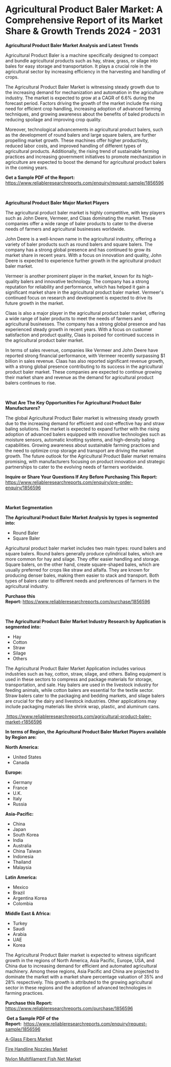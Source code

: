 <p><h1>Agricultural Product Baler Market: A Comprehensive Report of its Market Share & Growth Trends 2024 - 2031</h1></p><p><strong>Agricultural Product Baler Market Analysis and Latest Trends</strong></p>
<p><p>Agricultural Product Baler is a machine specifically designed to compact and bundle agricultural products such as hay, straw, grass, or silage into bales for easy storage and transportation. It plays a crucial role in the agricultural sector by increasing efficiency in the harvesting and handling of crops.</p><p>The Agricultural Product Baler Market is witnessing steady growth due to the increasing demand for mechanization and automation in the agriculture industry. The market is expected to grow at a CAGR of 6.6% during the forecast period. Factors driving the growth of the market include the rising need for efficient crop handling, increasing adoption of advanced farming techniques, and growing awareness about the benefits of baled products in reducing spoilage and improving crop quality.</p><p>Moreover, technological advancements in agricultural product balers, such as the development of round balers and large square balers, are further propelling market growth. These machines offer higher productivity, reduced labor costs, and improved handling of different types of agricultural products. Additionally, the rising trend of sustainable farming practices and increasing government initiatives to promote mechanization in agriculture are expected to boost the demand for agricultural product balers in the coming years.</p></p>
<p><strong>Get a Sample PDF of the Report:&nbsp;</strong> <a href="https://www.reliableresearchreports.com/enquiry/request-sample/1856596">https://www.reliableresearchreports.com/enquiry/request-sample/1856596</a></p>
<p>&nbsp;</p>
<p><strong>Agricultural Product Baler Major Market Players</strong></p>
<p><p>The agricultural product baler market is highly competitive, with key players such as John Deere, Vermeer, and Claas dominating the market. These companies offer a wide range of baler products to cater to the diverse needs of farmers and agricultural businesses worldwide.</p><p>John Deere is a well-known name in the agricultural industry, offering a variety of baler products such as round balers and square balers. The company has a strong global presence and has continued to grow its market share in recent years. With a focus on innovation and quality, John Deere is expected to experience further growth in the agricultural product baler market.</p><p>Vermeer is another prominent player in the market, known for its high-quality balers and innovative technology. The company has a strong reputation for reliability and performance, which has helped it gain a significant market share in the agricultural product baler market. Vermeer's continued focus on research and development is expected to drive its future growth in the market.</p><p>Claas is also a major player in the agricultural product baler market, offering a wide range of baler products to meet the needs of farmers and agricultural businesses. The company has a strong global presence and has experienced steady growth in recent years. With a focus on customer satisfaction and product quality, Claas is poised for continued success in the agricultural product baler market.</p><p>In terms of sales revenue, companies like Vermeer and John Deere have reported strong financial performance, with Vermeer recently surpassing $1 billion in sales revenue. Claas has also reported significant revenue growth, with a strong global presence contributing to its success in the agricultural product baler market. These companies are expected to continue growing their market share and revenue as the demand for agricultural product balers continues to rise.</p></p>
<p>&nbsp;</p>
<p><strong>What Are The Key Opportunities For Agricultural Product Baler Manufacturers?</strong></p>
<p><p>The global Agricultural Product Baler market is witnessing steady growth due to the increasing demand for efficient and cost-effective hay and straw baling solutions. The market is expected to expand further with the rising adoption of advanced balers equipped with innovative technologies such as moisture sensors, automatic knotting systems, and high-density baling capabilities. Growing awareness about sustainable farming practices and the need to optimize crop storage and transport are driving the market growth. The future outlook for the Agricultural Product Baler market remains promising, with manufacturers focusing on product innovation and strategic partnerships to cater to the evolving needs of farmers worldwide.</p></p>
<p><strong>Inquire or Share Your Questions If Any Before Purchasing This Report:</strong> <a href="https://www.reliableresearchreports.com/enquiry/pre-order-enquiry/1856596">https://www.reliableresearchreports.com/enquiry/pre-order-enquiry/1856596</a></p>
<p>&nbsp;</p>
<p><strong>Market Segmentation</strong></p>
<p><strong>The Agricultural Product Baler Market Analysis by types is segmented into:</strong></p>
<p><ul><li>Round Baler</li><li>Square Baler</li></ul></p>
<p><p>Agricultural product baler market includes two main types: round balers and square balers. Round balers generally produce cylindrical bales, which are more common for hay and silage. They offer easier handling and storage. Square balers, on the other hand, create square-shaped bales, which are usually preferred for crops like straw and alfalfa. They are known for producing denser bales, making them easier to stack and transport. Both types of balers cater to different needs and preferences of farmers in the agricultural industry.</p></p>
<p><strong>Purchase this Report:&nbsp;</strong><a href="https://www.reliableresearchreports.com/purchase/1856596">https://www.reliableresearchreports.com/purchase/1856596</a></p>
<p>&nbsp;</p>
<p><strong>The Agricultural Product Baler Market Industry Research by Application is segmented into:</strong></p>
<p><ul><li>Hay</li><li>Cotton</li><li>Straw</li><li>Silage</li><li>Others</li></ul></p>
<p><p>The Agricultural Product Baler Market Application includes various industries such as hay, cotton, straw, silage, and others. Baling equipment is used in these sectors to compress and package materials for storage, transportation, and sale. Hay balers are used in the livestock industry for feeding animals, while cotton balers are essential for the textile sector. Straw balers cater to the packaging and bedding markets, and silage balers are crucial for the dairy and livestock industries. Other applications may include packaging materials like shrink wrap, plastic, and aluminum cans.</p></p>
<p><a href="https://www.reliableresearchreports.com/agricultural-product-baler-market-r1856596">&nbsp;https://www.reliableresearchreports.com/agricultural-product-baler-market-r1856596</a></p>
<p><strong>In terms of Region, the Agricultural Product Baler Market Players available by Region are:</strong></p>
<p>
    <p> <strong> North America: </strong>
        <ul>
            <li>United States</li>
            <li>Canada</li>
        </ul>
        </p> 
    <p> <strong> Europe: </strong>
        <ul>
            <li>Germany</li>
            <li>France</li>
            <li>U.K.</li>
            <li>Italy</li>
            <li>Russia</li>
        </ul>
        </p> 
    <p> <strong> Asia-Pacific: </strong>
        <ul>
            <li>China</li>
            <li>Japan</li>
            <li>South Korea</li>
            <li>India</li>
            <li>Australia</li>
            <li>China Taiwan</li>
            <li>Indonesia</li>
            <li>Thailand</li>
            <li>Malaysia</li>
        </ul>
        </p> 
    <p> <strong> Latin America: </strong>
        <ul>
            <li>Mexico</li>
            <li>Brazil</li>
            <li>Argentina Korea</li>
            <li>Colombia</li>
        </ul>
        </p> 
    <p> <strong> Middle East & Africa: </strong>
        <ul>
            <li>Turkey</li>
            <li>Saudi</li>
            <li>Arabia</li>
            <li>UAE</li>
            <li>Korea</li>
        </ul>
    </p>
    </p>
<p><p>The Agricultural Product Baler market is expected to witness significant growth in the regions of North America, Asia Pacific, Europe, USA, and China due to increasing demand for efficient and automated agricultural machinery. Among these regions, Asia Pacific and China are projected to dominate the market with a market share percentage valuation of 35% and 28% respectively. This growth is attributed to the growing agricultural sector in these regions and the adoption of advanced technologies in farming practices.</p></p>
<p><strong>Purchase this Report: </strong><a href="https://www.reliableresearchreports.com/purchase/1856596">https://www.reliableresearchreports.com/purchase/1856596</a></p>
<p>&nbsp;<strong>Get a Sample PDF of the Report:&nbsp;&nbsp;</strong><a href="https://www.reliableresearchreports.com/enquiry/request-sample/1856596">https://www.reliableresearchreports.com/enquiry/request-sample/1856596</a></p>
<p><strong></strong></p>
<p><p><a href="https://www.linkedin.com/pulse/global-a-glass-fibers-market-types-applications-major-players-hipje?trackingId=oXLwrxiqiigPq58S2kSI8w%3D%3D">A-Glass Fibers Market</a></p><p><a href="https://www.linkedin.com/pulse/fire-handline-nozzles-market-competitive-analysis-trends-on77f?trackingId=Ldh7sKou8Now7wr6OVJ%2BFg%3D%3D">Fire Handline Nozzles Market</a></p><p><a href="https://www.linkedin.com/pulse/nylon-multifilament-fish-net-market-research-report-its-history-ooxfe">Nylon Multifilament Fish Net Market</a></p></p>